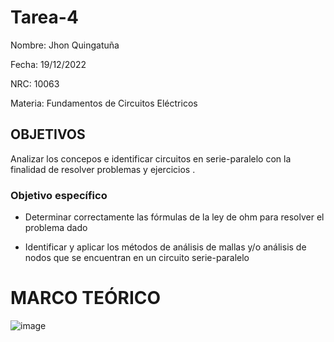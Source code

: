# Tarea-4

Nombre: Jhon Quingatuña

Fecha: 19/12/2022

NRC: 10063

Materia: Fundamentos de Circuitos Eléctricos

## OBJETIVOS

Analizar los concepos e identificar circuitos en serie-paralelo con la finalidad de resolver problemas y ejercicios . 

### Objetivo específico

* Determinar correctamente las fórmulas de la ley de ohm para resolver el problema dado

* Identificar y aplicar los métodos de análisis de mallas y/o análisis de nodos que se encuentran en un circuito serie-paralelo

# MARCO TEÓRICO

![image](https://user-images.githubusercontent.com/116813974/208524079-fda25954-f630-4bdf-aea1-c4afee7d5ff1.png)



